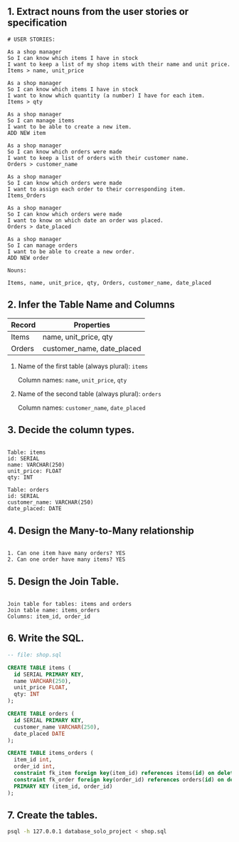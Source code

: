 ## 1. Extract nouns from the user stories or specification

```
# USER STORIES:

As a shop manager
So I can know which items I have in stock
I want to keep a list of my shop items with their name and unit price.
Items > name, unit_price

As a shop manager
So I can know which items I have in stock
I want to know which quantity (a number) I have for each item.
Items > qty

As a shop manager
So I can manage items
I want to be able to create a new item.
ADD NEW item

As a shop manager
So I can know which orders were made
I want to keep a list of orders with their customer name.
Orders > customer_name

As a shop manager
So I can know which orders were made
I want to assign each order to their corresponding item.
Items_Orders

As a shop manager
So I can know which orders were made
I want to know on which date an order was placed. 
Orders > date_placed

As a shop manager
So I can manage orders
I want to be able to create a new order.
ADD NEW order

```

```
Nouns:

Items, name, unit_price, qty, Orders, customer_name, date_placed
```

## 2. Infer the Table Name and Columns

| Record                | Properties          |
| --------------------- | ------------------  |
| Items                 | name, unit_price, qty
| Orders                | customer_name, date_placed

1. Name of the first table (always plural): `items` 

    Column names: `name`, `unit_price`, `qty`

2. Name of the second table (always plural): `orders` 

    Column names: `customer_name`, `date_placed`

## 3. Decide the column types.

```

Table: items
id: SERIAL
name: VARCHAR(250)
unit_price: FLOAT
qty: INT

Table: orders
id: SERIAL
customer_name: VARCHAR(250)
date_placed: DATE
```

## 4. Design the Many-to-Many relationship

```

1. Can one item have many orders? YES
2. Can one order have many items? YES
```
## 5. Design the Join Table.

```

Join table for tables: items and orders
Join table name: items_orders
Columns: item_id, order_id
```

## 6. Write the SQL.

```sql
-- file: shop.sql

CREATE TABLE items (
  id SERIAL PRIMARY KEY,
  name VARCHAR(250),
  unit_price FLOAT,
  qty: INT
);

CREATE TABLE orders (
  id SERIAL PRIMARY KEY,
  customer_name VARCHAR(250),
  date_placed DATE
);

CREATE TABLE items_orders (
  item_id int,
  order_id int,
  constraint fk_item foreign key(item_id) references items(id) on delete cascade,
  constraint fk_order foreign key(order_id) references orders(id) on delete cascade,
  PRIMARY KEY (item_id, order_id)
);

```

## 7. Create the tables.

```bash
psql -h 127.0.0.1 database_solo_project < shop.sql
```